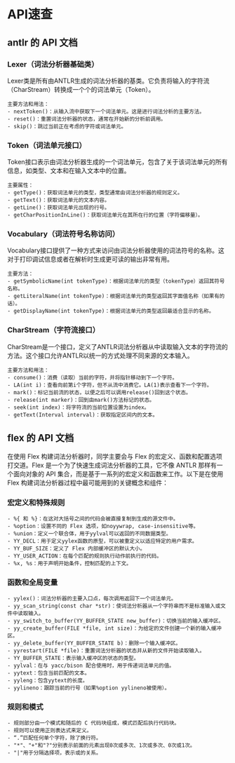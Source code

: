 # API速查

## antlr 的 API 文档

### Lexer（词法分析器基础类）
Lexer类是所有由ANTLR生成的词法分析器的基类。它负责将输入的字符流（CharStream）转换成一个个的词法单元（Token）。
```
主要方法和用法：
- nextToken()：从输入流中获取下一个词法单元。这是进行词法分析的主要方法。
- reset()：重置词法分析器的状态，通常在开始新的分析前调用。
- skip()：跳过当前正在考虑的字符或词法单元。
```

### Token（词法单元接口）
Token接口表示由词法分析器生成的一个词法单元，包含了关于该词法单元的所有信息，如类型、文本和在输入文本中的位置。
```
主要属性：
- getType()：获取词法单元的类型，类型通常由词法分析器的规则定义。
- getText()：获取词法单元的文本内容。
- getLine()：获取词法单元出现的行号。
- getCharPositionInLine()：获取词法单元在其所在行的位置（字符偏移量）。
```

### Vocabulary（词法符号名称访问）
Vocabulary接口提供了一种方式来访问由词法分析器使用的词法符号的名称。这对于打印调试信息或者在解析时生成更可读的输出非常有用。

```
主要方法：
- getSymbolicName(int tokenType)：根据词法单元的类型（tokenType）返回其符号名称。
- getLiteralName(int tokenType)：根据词法单元的类型返回其字面值名称（如果有的话）。
- getDisplayName(int tokenType)：根据词法单元的类型返回最适合显示的名称。
```

### CharStream（字符流接口）
CharStream是一个接口，定义了ANTLR词法分析器从中读取输入文本的字符流的方法。这个接口允许ANTLR以统一的方式处理不同来源的文本输入。

```
主要方法和用法：
- consume()：消费（读取）当前的字符，并将指针移动到下一个字符。
- LA(int i)：查看向前第i个字符，但不从流中消费它。LA(1)表示查看下一个字符。
- mark()：标记当前流的状态，以便之后可以调用release()回到这个状态。
- release(int marker)：回到由mark()方法标记的状态。
- seek(int index)：将字符流的当前位置设置为index。
- getText(Interval interval)：获取指定区间内的文本。
```



## flex 的 API 文档
在使用 Flex 构建词法分析器时，同学主要会与 Flex 的宏定义、函数和配置选项打交道。Flex 是一个为了快速生成词法分析器的工具，它不像 ANTLR 那样有一个面向对象的 API 集合，而是基于一系列的宏定义和函数来工作。以下是在使用 Flex 构建词法分析器过程中最可能用到的关键概念和组件：

###  宏定义和特殊规则
```
- %{ 和 %}：在这对大括号之间的代码会被直接复制到生成的源文件中。
- %option：设置不同的 Flex 选项，如noyywrap, case-insensitive等。
- %union：定义一个联合体，用于yylval可以返回的不同数据类型。
- YY_DECL：用于定义yylex函数的原型，可以被重定义以适应特定的用户需求。
- YY_BUF_SIZE：定义了 Flex 内部缓冲区的默认大小。
- YY_USER_ACTION：在每个匹配的规则执行动作前执行的代码。
- %x, %s：用于声明开始条件，控制匹配的上下文。
```

###  函数和全局变量
```
- yylex()：词法分析器的主要入口点，每次调用返回下一个词法单元。
- yy_scan_string(const char *str)：使词法分析器从一个字符串而不是标准输入或文件中读取输入。
- yy_switch_to_buffer(YY_BUFFER_STATE new_buffer)：切换当前的输入缓冲区。
- yy_create_buffer(FILE *file, int size)：为给定的文件创建一个新的输入缓冲区。
- yy_delete_buffer(YY_BUFFER_STATE b)：删除一个输入缓冲区。
- yyrestart(FILE *file)：重置词法分析器的状态并从新的文件开始读取输入。
- YY_BUFFER_STATE：表示输入缓冲区的状态的类型。
- yylval：在与 yacc/bison 配合使用时，用于传递词法单元的值。
- yytext：包含当前匹配的文本。
- yyleng：包含yytext的长度。
- yylineno：跟踪当前的行号（如果%option yylineno被使用）。
```

###  规则和模式
```
- 规则部分由一个模式和随后的 C 代码块组成，模式匹配后执行代码块。
- 规则可以使用正则表达式来定义。
- “.”匹配任何单个字符，除了换行符。
- "*"、"+"和"?"分别表示前面的元素出现0次或多次、1次或多次、0次或1次。
- "|"用于分隔选择项，表示或的关系。
```


